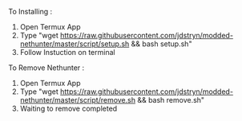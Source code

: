 To Installing :

1. Open Termux App
2. Type "wget https://raw.githubusercontent.com/jdstryn/modded-nethunter/master/script/setup.sh && bash setup.sh"
3. Follow Instuction on terminal

To Remove Nethunter :
1. Open Termux App
2. Type "wget https://raw.githubusercontent.com/jdstryn/modded-nethunter/master/script/remove.sh && bash remove.sh"
3. Waiting to remove completed
